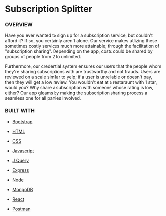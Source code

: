 # Subscription Splitter

<strong> <h3> OVERVIEW </h3> </strong>


<p>Have you ever wanted to sign up for a subscription service, but couldn't afford it?
If so, you certainly aren't alone. Our service makes utlizing these sometimes costly services
much more attainable; through the facilitation of "subscription sharing". Depending on the 
app, costs could be shared by groups of people from 2 to unlimited. </p>

  <p>  Furthermore, our credential system ensures our users that the people whom they're sharing 
subscriptions with are trustworthy and not frauds. Users are reviewed on a scale similar to yelp;
if a user is unreliable or doesn't pay, then they will get a low review. You wouldn't eat at a 
restaraunt with 1 star, would you? Why share a subscription with someone whose rating is low, either?
Our app gleams by making the subscription sharing process a seamless one for all parties involved. </p>

<strong> <h3> BUILT WITH </h3> </strong>

  <ul>
      <li><a href="https://getbootstrap.com" rel-"nofollow">
        Bootstrap </a> </ul> </li>
        <ul> 
    <li><a href="https://https://html.com/" rel-"nofollow">
        HTML </a> </ul> </li>
        <ul> <li>
    <a href="https://css-tricks.com/" rel-"nofollow">
        CSS </a> </ul> </li>
        <ul><li>
    <a href="https://www.javascript.com/" rel-"nofollow">
        Javascript </a>
  </ul> </li>
  <ul> <li>
    <a href="https://jquery.com/" rel-"nofollow">
        J Query </a> </ul> </li>
        <ul> <li>
    <a href="https://expressjs.com/" rel-"nofollow">
   Express </a>
  </ul> </li>
   <ul> <li>
    <a href="https://nodejs.org/en/" rel-"nofollow">
   Node </a>
  </ul> </li> <ul> <li>
    <a href="https://www.mongodb.com/" rel-"nofollow">
   MongoDB </a>
  </ul> </li> <ul> <li>
    <a href="https://reactjs.org/" rel-"nofollow">
   React </a>
  </ul> </li> <ul> <li>
    <a href="https://www.getpostman.com/" rel-"nofollow">
   Postman </a>
  </ul> </li>
  
  
    





